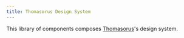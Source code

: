 ```yaml
---
title: Thomasorus Design System
---
```


This library of components composes [Thomasorus](https://thomasorus.com)'s design system.